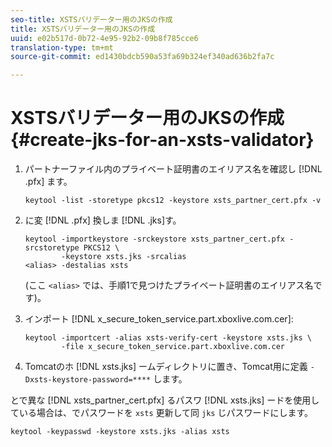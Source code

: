 ```yaml
---
seo-title: XSTSバリデーター用のJKSの作成
title: XSTSバリデーター用のJKSの作成
uuid: e02b517d-0b72-4e95-92b2-09b8f785cce6
translation-type: tm+mt
source-git-commit: ed1430bdcb590a53fa69b324ef340ad636b2fa7c

---
```



# XSTSバリデーター用のJKSの作成{#create-jks-for-an-xsts-validator}

1. パートナーファイル内のプライベート証明書のエイリアス名を確認し [!DNL .pfx] ます。

   ```
   keytool -list -storetype pkcs12 -keystore xsts_partner_cert.pfx -v 
   ```

1. に変 [!DNL .pfx] 換しま [!DNL .jks]す。

   ```
   keytool -importkeystore -srckeystore xsts_partner_cert.pfx -srcstoretype PKCS12 \  
           -keystore xsts.jks -srcalias  
   <alias> -destalias xsts
   ```

   (ここ `<alias>` では、手順1で見つけたプライベート証明書のエイリアス名です)。
1. インポート [!DNL x_secure_token_service.part.xboxlive.com.cer]:

   ```
   keytool -importcert -alias xsts-verify-cert -keystore xsts.jks \  
           -file x_secure_token_service.part.xboxlive.com.cer 
   ```

1. Tomcatのホ [!DNL xsts.jks] ームディレクトリに置き、Tomcat用に定義 `-Dxsts-keystore-password=****` します。

とで異な [!DNL xsts_partner_cert.pfx] るパスワ [!DNL xsts.jks] ードを使用している場合は、でパスワードを `xsts` 更新して同 `jks` じパスワードにします。

```
keytool -keypasswd -keystore xsts.jks -alias xsts 
```
